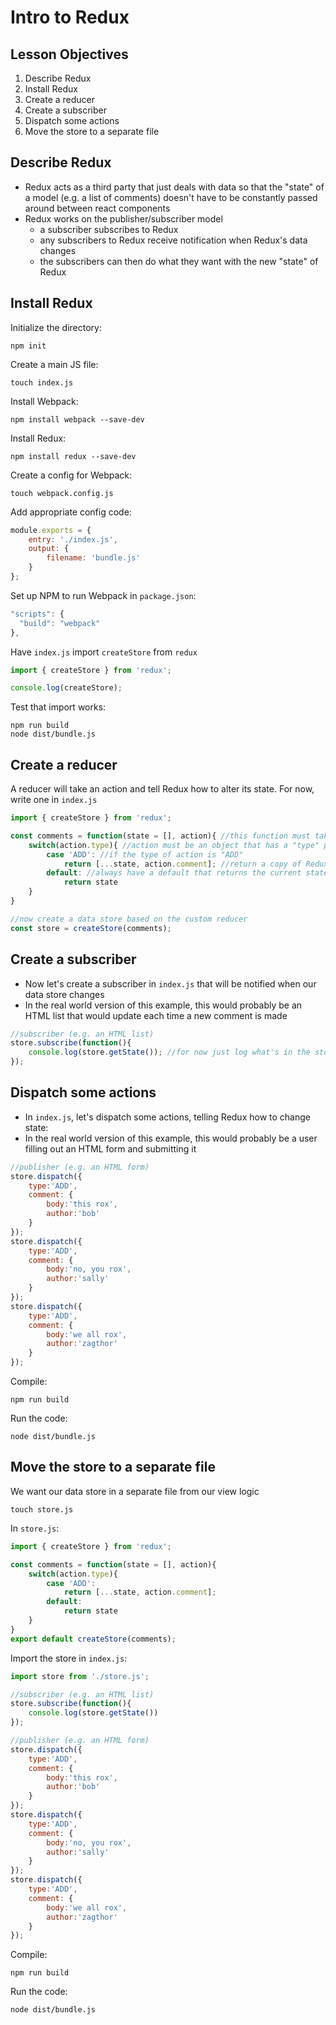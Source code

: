 # Intro to Redux

## Lesson Objectives

1. Describe Redux
1. Install Redux
1. Create a reducer
1. Create a subscriber
1. Dispatch some actions
1. Move the store to a separate file

## Describe Redux

- Redux acts as a third party that just deals with data so that the "state" of a model (e.g. a list of comments) doesn't have to be constantly passed around between react components
- Redux works on the publisher/subscriber model
    - a subscriber subscribes to Redux
    - any subscribers to Redux receive notification when Redux's data changes
    - the subscribers can then do what they want with the new "state" of Redux

## Install Redux

Initialize the directory:

```
npm init
```

Create a main JS file:

```
touch index.js
```

Install Webpack:

```
npm install webpack --save-dev
```

Install Redux:

```
npm install redux --save-dev
```

Create a config for Webpack:

```
touch webpack.config.js
```

Add appropriate config code:

```javascript
module.exports = {
    entry: './index.js',
    output: {
        filename: 'bundle.js'
    }
};
```

Set up NPM to run Webpack in `package.json`:

```javascript
"scripts": {
  "build": "webpack"
},
```

Have `index.js` import `createStore` from `redux`

```javascript
import { createStore } from 'redux';

console.log(createStore);
```

Test that import works:

```
npm run build
node dist/bundle.js
```

## Create a reducer

A reducer will take an action and tell Redux how to alter its state.  For now, write one in `index.js`

```javascript
import { createStore } from 'redux';

const comments = function(state = [], action){ //this function must take these params
    switch(action.type){ //action must be an object that has a "type" property
        case 'ADD': //if the type of action is "ADD"
            return [...state, action.comment]; //return a copy of Redux's current state with the added comment
        default: //always have a default that returns the current state
            return state
    }
}

//now create a data store based on the custom reducer
const store = createStore(comments);
```

## Create a subscriber

- Now let's create a subscriber in `index.js` that will be notified when our data store changes
- In the real world version of this example, this would probably be an HTML list that would update each time a new comment is made

```javascript
//subscriber (e.g. an HTML list)
store.subscribe(function(){
    console.log(store.getState()); //for now just log what's in the store
});
```

## Dispatch some actions

- In `index.js`, let's dispatch some actions, telling Redux how to change state:
- In the real world version of this example, this would probably be a user filling out an HTML form and submitting it

```javascript
//publisher (e.g. an HTML form)
store.dispatch({
    type:'ADD',
    comment: {
        body:'this rox',
        author:'bob'
    }
});
store.dispatch({
    type:'ADD',
    comment: {
        body:'no, you rox',
        author:'sally'
    }
});
store.dispatch({
    type:'ADD',
    comment: {
        body:'we all rox',
        author:'zagthor'
    }
});
```

Compile:

```
npm run build
```

Run the code:

```
node dist/bundle.js
```

## Move the store to a separate file

We want our data store in a separate file from our view logic

```
touch store.js
```

In `store.js`:

```javascript
import { createStore } from 'redux';

const comments = function(state = [], action){
    switch(action.type){
        case 'ADD':
            return [...state, action.comment];
        default:
            return state
    }
}
export default createStore(comments);
```

Import the store in `index.js`:

```javascript
import store from './store.js';

//subscriber (e.g. an HTML list)
store.subscribe(function(){
    console.log(store.getState())
});

//publisher (e.g. an HTML form)
store.dispatch({
    type:'ADD',
    comment: {
        body:'this rox',
        author:'bob'
    }
});
store.dispatch({
    type:'ADD',
    comment: {
        body:'no, you rox',
        author:'sally'
    }
});
store.dispatch({
    type:'ADD',
    comment: {
        body:'we all rox',
        author:'zagthor'
    }
});
```

Compile:

```
npm run build
```

Run the code:

```
node dist/bundle.js
```
